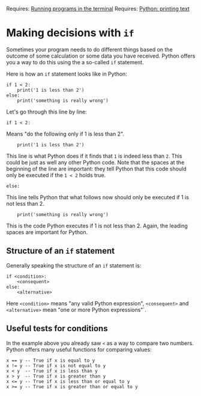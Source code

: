 Requires: [Running programs in the terminal](./running-in-terminal.md)
Requires: [Python: printing text](./py-print.md)

# Making decisions with `if`

Sometimes your program needs to do different things based on the
outcome of some calculation or some data you have received.  Python
offers you a way to do this using the a so-called `if` statement.

Here is how an `if` statement looks like in Python:

```
if 1 < 2:
    print('1 is less than 2')
else:
	print('something is really wrong')
```

Let's go through this line by line:

```
if 1 < 2:
```

Means "do the following only if 1 is less than 2".

```
    print('1 is less than 2')
```

This line is what Python does if it finds that `1` is indeed less than
`2`.  This could be just as well any other Python code.  Note that the
spaces at the beginning of the line are important: they tell Python
that this code should only be executed if the `1 < 2` holds true.

```
else:
```

This line tells Python that what follows now should only be executed if 1 is not less than 2.

```
	print('something is really wrong')
```

This is the code Python executes if 1 is not less than 2.  Again, the
leading spaces are important for Python.

## Structure of an `if` statement

Generally speaking the structure of an `if` statement is:

```
if <condition>:
    <consequent>
else:
	<alternative>
```

Here `<condition>` means "any valid Python expression", `<consequent>` and `<alternative>` mean "one or more Python expressions"`.

## Useful tests for conditions

In the example above you already saw `<` as a way to compare two
numbers.  Python offers many useful functions for comparing values:

	x == y -- True if x is equal to y
	x != y -- True if x is not equal to y
    x < y  -- True if x is less than y
	x > y  -- True if x is greater than y
	x <= y -- True if x is less than or equal to y
	x >= y -- True if x is greater than or equal to y
